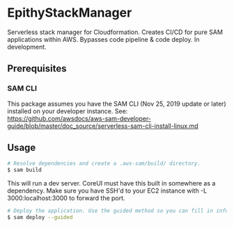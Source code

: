 # EpithyStackManager

Serverless stack manager for Cloudformation. Creates CI/CD for pure SAM applications within AWS.
Bypasses code pipeline & code deploy. In development.

## Prerequisites

### SAM CLI

This package assumes you have the SAM CLI (Nov 25, 2019 update or later) installed on your developer instance. See: https://github.com/awsdocs/aws-sam-developer-guide/blob/master/doc_source/serverless-sam-cli-install-linux.md

## Usage

``` bash
# Resolve dependencies and create a .aws-sam/build/ directory.
$ sam build
```

This will run a dev server. CoreUI must have this built in somewhere as a dependency.
Make sure you have SSH'd to your EC2 instance with -L 3000:localhost:3000 to forward the port.

``` bash
# Deploy the application. Use the guided method so you can fill in information about your S3 bucket and region.
$ sam deploy --guided
```
